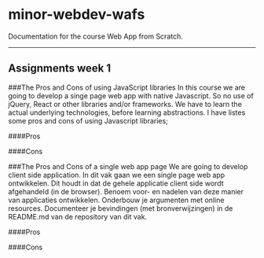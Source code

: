 # minor-webdev-wafs

Documentation for the course Web App from Scratch.

***

## Assignments week 1

###The Pros and Cons of using JavaScript libraries
In this course we are going to develop a singe page web app with native Javascript. So no use of jQuery, React or other libraries and/or frameworks. We have to learn the actual underlying technologies, before learning abstractions. I have listes some pros and cons of using Javascript libraries;

####Pros


####Cons


###The Pros and Cons of a single web app page
We are going to develop client side application.
In dit vak gaan we een single page web app ontwikkelen. Dit houdt in dat de gehele applicatie client side wordt afgehandeld (in de browser). Benoem voor- en nadelen van deze manier van applicaties ontwikkelen. Onderbouw je argumenten met online resources. Documenteer je bevindingen (met bronverwijzingen) in de README.md van de repository van dit vak.

####Pros


####Cons
